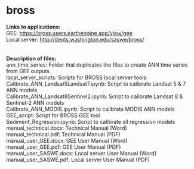 # bross
**Links to applications:**  <br/> 
GEE: https://bross.users.earthengine.app/view/gee  <br/> 
Local server: http://depts.washington.edu/saswe/bross/ <br/> 
<br/> 
<br/> 
**Description of files:**<br/> 
ann_time_series: Folder that duplicates the files to create ANN time series from GEE outputs<br/> 
local_server_scripts: Scripts for BROSS local server tools<br/> 
Calibrate_ANN_Landsat5Landsat7.ipynb: Script to calibrate Landsat 5 & 7 ANN models<br/> 
Calibrate_ANN_Landsat8Sentinel2.ipynb: Script to calibrate Landsat 8 & Sentinel-2 ANN models<br/> 
Calibrate_ANN_MODIS.ipynb: Script to calibrate MODIS ANN models<br/> 
GEE_script: Script for BROSS GEE tool<br/> 
Sediment_Regression.ipynb: Script to calibrate all regression models<br/> 
manual_technical.docx: Technical Manual (Word)<br/> 
manual_technical.pdf: Technical Manual (PDF)<br/> 
manual_user_GEE.docx: GEE User Manual (Word)<br/> 
manual_user_GEE.pdf: GEE User Manual (PDF)<br/> 
manual_user_SASWE.docx: Local server User Manual (Word)<br/> 
manual_user_SASWE.pdf: Local server User Manual (PDF)<br/> 
